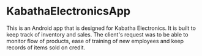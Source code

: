 # KabathaElectronicsApp
This is an Android app that is designed for Kabatha Electronics. It is built to keep track of inventory and sales. The client's request was to be able to monitor flow of products, ease of training of new employees and keep records of items sold on credit.
